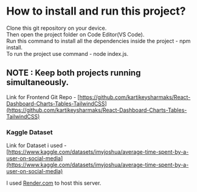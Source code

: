 # How to install and run this project?

Clone this git repository on your device.\
Then open the project folder on Code Editor(VS Code).\
Run this command to install all the dependencies inside the project - npm install.\
To run the project use command - node index.js.

## NOTE : Keep both projects running simultaneously.
Link for Frontend Git Repo - [https://github.com/kartikeysharmaks/React-Dashboard-Charts-Tables-TailwindCSS](https://github.com/kartikeysharmaks/React-Dashboard-Charts-Tables-TailwindCSS)

### Kaggle Dataset
Link for Dataset i used - [https://www.kaggle.com/datasets/imyjoshua/average-time-spent-by-a-user-on-social-media](https://www.kaggle.com/datasets/imyjoshua/average-time-spent-by-a-user-on-social-media)

I used [Render.com](https://render.com/) to host this server.
